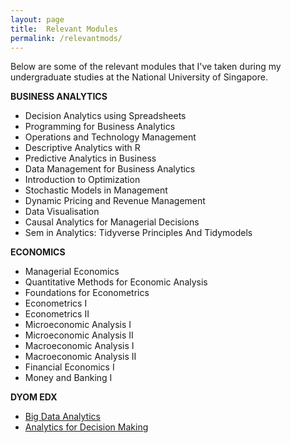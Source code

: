 ```yaml
---
layout: page
title:  Relevant Modules
permalink: /relevantmods/
---
```



Below are some of the relevant modules that I've taken during my undergraduate studies at the National University of Singapore. 

**BUSINESS ANALYTICS**
* Decision Analytics using Spreadsheets
* Programming for Business Analytics
* Operations and Technology Management
* Descriptive Analytics with R
* Predictive Analytics in Business
* Data Management for Business Analytics
* Introduction to Optimization
* Stochastic Models in Management
* Dynamic Pricing and Revenue Management
* Data Visualisation
* Causal Analytics for Managerial Decisions
* Sem in Analytics: Tidyverse Principles And Tidymodels

**ECONOMICS**
* Managerial Economics 
* Quantitative Methods for Economic Analysis
* Foundations for Econometrics
* Econometrics I
* Econometrics II
* Microeconomic Analysis I
* Microeconomic Analysis II
* Macroeconomic Analysis I
* Macroeconomic Analysis II
* Financial Economics I
* Money and Banking I

**DYOM EDX**
* [Big Data Analytics](https://courses.edx.org/certificates/87dc6555bf704b858e014b06aede96f0)
* [Analytics for Decision Making](https://courses.edx.org/certificates/c4bf38d819524d10bb014a0cbe3d6ae6)
